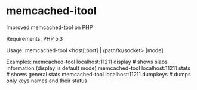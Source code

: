 memcached-itool
===============

Improved memcached-tool on PHP

Requirements:
PHP 5.3

Usage:
memcached-tool <host[:port] | /path/to/socket> [mode]

Examples:
memcached-tool localhost:11211 display    # shows slabs information (display is default mode)
memcached-tool localhost:11211 stats      # shows general stats
memcached-tool localhost:11211 dumpkeys   # dumps only keys names and their status